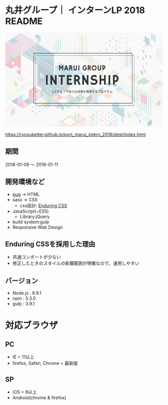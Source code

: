 # 丸井グループ｜ インターンLP 2018 README

<img src="./dest/assets/img/ogp.png" height="300">

https://ryosuketter.github.io/port_marui_intern_2018/dest/index.html

## 期間

2018-01-09 〜 2018-01-11

## 開発環境など

- [pug](https://pugjs.org/api/getting-started.html) -> HTML
- sass -> CSS
    - css設計: [Enduring CSS](http://ecss.io/)
- JavaScript(~ES5)
    - Library:jQuery
- build system:gulp
- Responsive Web Design

## Enduring CSSを採用した理由
- 共通コンポートが少ない
- 修正したときのスタイルの影響範囲が明確なので、運用しやすい

## バージョン
- Node.js : 6.9.1
- npm : 5.3.0
- gulp : 3.9.1

# 対応ブラウザ
## PC
- IE = 11以上
- firefox, Safari, Chrome = 最新版

## SP
- iOS = 8以上
- Android(chrome & firefox)
